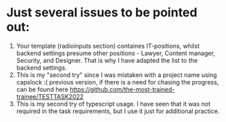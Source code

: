 # Just several issues to be pointed out:

1. Your template (radioinputs section) containes IT-positions, whilst backend settings presume other positions - Lawyer, Content manager, Security, and Designer. That is why I have adapted the list to the backend settings.
2. This is my "second try" since I was mistaken with a project name using capslock :( previous version, if there is a need for chasing the progress, can be found here https://github.com/the-most-trained-trainee/TESTTASK2022
3. This is my second try of typescript usage. I have seen that it was not required in the task requirements, but I use it just for additional practice.
